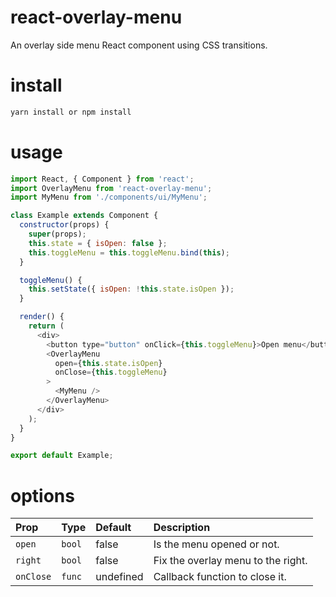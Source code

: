 # react-overlay-menu
An overlay side menu React component using CSS transitions.

# install

``` bash
yarn install or npm install
```

# usage

``` javascript
import React, { Component } from 'react';
import OverlayMenu from 'react-overlay-menu';
import MyMenu from './components/ui/MyMenu';

class Example extends Component {
  constructor(props) {
    super(props);
    this.state = { isOpen: false };
    this.toggleMenu = this.toggleMenu.bind(this);
  }

  toggleMenu() {
    this.setState({ isOpen: !this.state.isOpen });
  }

  render() {
    return (
      <div>
        <button type="button" onClick={this.toggleMenu}>Open menu</button>
        <OverlayMenu 
          open={this.state.isOpen} 
          onClose={this.toggleMenu}
        >
          <MyMenu />
        </OverlayMenu>
      </div>
    );
  }
}

export default Example;

```

# options

| Prop | Type | Default | Description |
| :--- | :--- | :--- | :--- |
| `open` | `bool` | false | Is the menu opened or not. |
| `right` | `bool` | false | Fix the overlay menu to the right. |
| `onClose` | `func` | undefined | Callback function to close it. |
